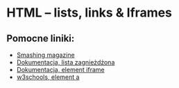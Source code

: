 # HTML &ndash; lists, links & Iframes

## Pomocne liniki:
* [Smashing magazine](https://www.smashingmagazine.com)
* [Dokumentacja, lista zagnieżdżona](https://developer.mozilla.org/pl/docs/Web/HTML/Element/ul)
* [Dokumentacja, element iframe](https://developer.mozilla.org/pl/docs/Web/HTML/Element/iframe)
* [w3schools, element a](https://www.w3schools.com/tags/att_a_target.asp)

